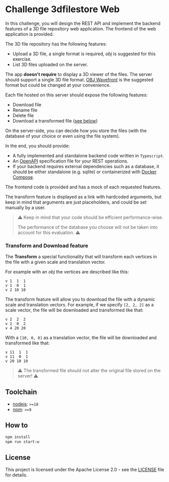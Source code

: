 # Challenge 3dfilestore Web

In this challenge, you will design the REST API and implement the backend features of a 3D file repository web application. The frontend of the web application is provided.

The 3D file repository has the following features:

- Upload a 3D file, a single format is required, _obj_ is suggested for this exercise.
- List 3D files uploaded on the server.

The app **doesn't require** to display a 3D viewer of the files. The server should support a single 3D file format. [OBJ Wavefront](https://en.wikipedia.org/wiki/Wavefront_.obj_file) is the suggested format but could be changed at your convenience.

Each file hosted on this server should expose the following features:

- Download file
- Rename file
- Delete file
- Download a transformed file ([see below](#Transform-and-Download-feature))

On the server-side, you can decide how you store the files (with the database of your choice or even using the file system).

In the end, you should provide:

- A fully implemented and standalone backend code written in `Typescript`.
- An [OpenAPI](https://www.openapis.org) specification file for your REST operations.
- If your backend requires external dependencies such as a database, it should be either standalone (e.g. sqlite) or containerized with [Docker Compose](https://docs.docker.com/compose).

The frontend code is provided and has a mock of each requested features.

The transform feature is displayed as a link with hardcoded arguments, but keep in mind that arguments are just placeholders, and could be set manually by a user.

> ⚠️ Keep in mind that your code should be efficient performance-wise.
>
> The performance of the database you choose will not be taken into account for this evaluation. ⚠️

### Transform and Download feature

The **Transform** a special functionality that will transform each vertices in the file with a given scale and translation vector.

For example with an _obj_ the vertices are described like this:

```obj
v 1  1  1
v 1  0  1
v 2 10 10
```

The transform feature will allow you to download the file with a dynamic scale and translation vectors.
For example, if we specify `[2, 2, 2]` as a scale vector, the file will be downloaded and transformed like that:

```obj
v 2  2  2
v 2  0  2
v 4 20 20
```

With a `[10, 0, 0]` as a translation vector, the file will be downloaded and transformed like that:

```obj
v 11  1  1
v 11  0  1
v 20 10 10
```

> ⚠️ The transformed file should not alter the original file stored on the server! ⚠️

## Toolchain

- [nodejs](https://nodejs.org): `>=18`
- [npm](https://www.npmjs.com): `>=9`

## How to

```sh
npm install
npm run start:w
```

## License

This project is licensed under the Apache License 2.0 - see the [LICENSE](https://github.com/3dverse/challenge-3dfilestore-web/blob/main/LICENSE) file for details.
